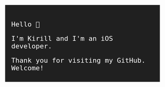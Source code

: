 <div class="animation-frame">
  <div class="bouncing-animation">
    <p>Hello 👋</p>
    <p>I'm Kirill and I'm an iOS developer.</p>
    <p>Thank you for visiting my GitHub. Welcome!</p>
  </div>
</div>

<style>
.animation-frame {
  background-color: #202020;
  padding:20px;
  border: 0px solid #ccc;
}

.bouncing-animation p {
  font-family: monospace;
  color: white;
  font-size: 22px;
  animation: bounce 1s alternate infinite;
}

@keyframes bounce {
  from {
    transform: translateY(10px);
  }
  to {
    transform: translateY(-10px);
  }
}
</style>
